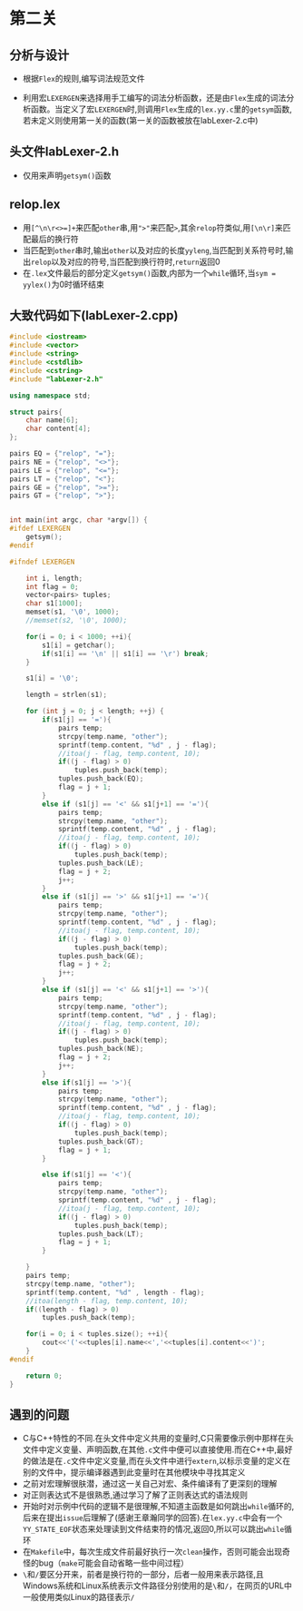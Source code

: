 # 第二关

## 分析与设计

* 根据`Flex`的规则,编写词法规范文件

* 利用宏`LEXERGEN`来选择用手工编写的词法分析函数，还是由`Flex`生成的词法分析函数。当定义了宏`LEXERGEN`时,则调用`Flex`生成的`lex.yy.c`里的`getsym`函数,若未定义则使用第一关的函数(第一关的函数被放在labLexer-2.c中)

## 头文件labLexer-2.h
* 仅用来声明`getsym()`函数

## relop.lex
* 用`[^\n\r<>=]+`来匹配`other`串,用`">"`来匹配`>`,其余`relop`符类似,用`[\n\r]`来匹配最后的换行符
* 当匹配到`other`串时,输出`other`以及对应的长度`yyleng`,当匹配到关系符号时,输出`relop`以及对应的符号,当匹配到换行符时,`return`返回0
* 在`.lex`文件最后的部分定义`getsym()`函数,内部为一个`while`循环,当`sym = yylex()`为0时循环结束

## 大致代码如下(labLexer-2.cpp)

```C++
#include <iostream>
#include <vector>
#include <string>
#include <cstdlib>
#include <cstring>
#include "labLexer-2.h"

using namespace std;

struct pairs{
    char name[6];
    char content[4];
};

pairs EQ = {"relop", "="};
pairs NE = {"relop", "<>"};
pairs LE = {"relop", "<="};
pairs LT = {"relop", "<"};
pairs GE = {"relop", ">="};
pairs GT = {"relop", ">"};


int main(int argc, char *argv[]) {
#ifdef LEXERGEN
    getsym();
#endif

#ifndef LEXERGEN

    int i, length;
    int flag = 0;
    vector<pairs> tuples;
    char s1[1000];
    memset(s1, '\0', 1000);
    //memset(s2, '\0', 1000);

    for(i = 0; i < 1000; ++i){
        s1[i] = getchar();
        if(s1[i] == '\n' || s1[i] == '\r') break;
    }

    s1[i] = '\0';

    length = strlen(s1);

    for (int j = 0; j < length; ++j) {
        if(s1[j] == '='){
            pairs temp;
            strcpy(temp.name, "other");
            sprintf(temp.content, "%d" , j - flag);
            //itoa(j - flag, temp.content, 10);
            if((j - flag) > 0)
                tuples.push_back(temp);
            tuples.push_back(EQ);
            flag = j + 1;
        }
        else if (s1[j] == '<' && s1[j+1] == '='){
            pairs temp;
            strcpy(temp.name, "other");
            sprintf(temp.content, "%d" , j - flag);
            //itoa(j - flag, temp.content, 10);
            if((j - flag) > 0)
                tuples.push_back(temp);
            tuples.push_back(LE);
            flag = j + 2;
            j++;
        }
        else if (s1[j] == '>' && s1[j+1] == '='){
            pairs temp;
            strcpy(temp.name, "other");
            sprintf(temp.content, "%d" , j - flag);
            //itoa(j - flag, temp.content, 10);
            if((j - flag) > 0)
                tuples.push_back(temp);
            tuples.push_back(GE);
            flag = j + 2;
            j++;
        }
        else if (s1[j] == '<' && s1[j+1] == '>'){
            pairs temp;
            strcpy(temp.name, "other");
            sprintf(temp.content, "%d" , j - flag);
            //itoa(j - flag, temp.content, 10);
            if((j - flag) > 0)
                tuples.push_back(temp);
            tuples.push_back(NE);
            flag = j + 2;
            j++;
        }
        else if(s1[j] == '>'){
            pairs temp;
            strcpy(temp.name, "other");
            sprintf(temp.content, "%d" , j - flag);
            //itoa(j - flag, temp.content, 10);
            if((j - flag) > 0)
                tuples.push_back(temp);
            tuples.push_back(GT);
            flag = j + 1;
        }

        else if(s1[j] == '<'){
            pairs temp;
            strcpy(temp.name, "other");
            sprintf(temp.content, "%d" , j - flag);
            //itoa(j - flag, temp.content, 10);
            if((j - flag) > 0)
                tuples.push_back(temp);
            tuples.push_back(LT);
            flag = j + 1;
        }

    }
    pairs temp;
    strcpy(temp.name, "other");
    sprintf(temp.content, "%d" , length - flag);
    //itoa(length - flag, temp.content, 10);
    if((length - flag) > 0)
        tuples.push_back(temp);

    for(i = 0; i < tuples.size(); ++i){
        cout<<'('<<tuples[i].name<<','<<tuples[i].content<<')';
    }
#endif

    return 0;
}

```

## 遇到的问题

* C与C++特性的不同.在头文件中定义共用的变量时,C只需要像示例中那样在头文件中定义变量、声明函数,在其他`.c`文件中便可以直接使用.而在C++中,最好的做法是在`.c`文件中定义变量,而在头文件中进行`extern`,以标示变量的定义在别的文件中，提示编译器遇到此变量时在其他模块中寻找其定义
* 之前对宏理解很肤潜，通过这一关自己对宏、条件编译有了更深刻的理解
* 对正则表达式不是很熟悉,通过学习了解了正则表达式的语法规则
* 开始时对示例中代码的逻辑不是很理解,不知道主函数是如何跳出`while`循环的,后来在提出`issue`后理解了(感谢王章瀚同学的回答).在`lex.yy.c`中会有一个`YY_STATE_EOF`状态来处理读到文件结束符的情况,返回0,所以可以跳出`while`循环
* 在`Makefile`中，每次生成文件前最好执行一次`clean`操作，否则可能会出现奇怪的bug（`make`可能会自动省略一些中间过程）
* `\`和`/`要区分开来，前者是换行符的一部分，后者一般用来表示路径,且Windows系统和Linux系统表示文件路径分别使用的是`\`和`/`，在网页的URL中一般使用类似Linux的路径表示`/`

